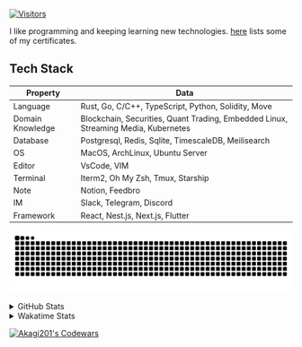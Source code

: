 <!-- markdownlint-disable MD041 MD010 MD033 -->
[![Visitors](https://api.visitorbadge.io/api/daily?path=Akagi201%2FAkagi201&label=Visitors%20Today&countColor=%2337d67a)](https://visitorbadge.io/status?path=Akagi201%2FAkagi201)

I like programming and keeping learning new technologies. [here](https://github.com/Akagi201/blockchain) lists some of my certificates.

## Tech Stack

| Property         	| Data                                                                               	|
|------------------	|------------------------------------------------------------------------------------	|
| Language         	| Rust, Go, C/C++, TypeScript, Python, Solidity, Move                                 |
| Domain Knowledge 	| Blockchain, Securities, Quant Trading, Embedded Linux, Streaming Media, Kubernetes 	|
| Database         	| Postgresql, Redis, Sqlite, TimescaleDB, Meilisearch                                 |
| OS               	| MacOS, ArchLinux, Ubuntu Server                                                     |
| Editor           	| VsCode, VIM                                                                        	|
| Terminal          | Iterm2, Oh My Zsh, Tmux, Starship                                                   |
| Note             	| Notion, Feedbro                                                                    	|
| IM               	| Slack, Telegram, Discord                                                            |
| Framework         | React, Nest.js, Next.js, Flutter                                                   	|

[![github contribution grid snake animation](https://raw.githubusercontent.com/Akagi201/Akagi201/output/github-contribution-grid-snake.svg#gh-light-mode-only)](https://github.com/Akagi201)

<details>
<summary>GitHub Stats</summary>
  <a href="https://github.com/Akagi201"><img alt="Profile Detail" src="https://raw.githubusercontent.com/Akagi201/Akagi201/master/profile-summary-card-output/dracula/0-profile-details.svg" /></a>
  <a href="https://github.com/Akagi201"><img alt="Github Stats" src="https://raw.githubusercontent.com/Akagi201/Akagi201/master/profile-summary-card-output/dracula/3-stats.svg" /></a>
  <a href="https://github.com/Akagi201"><img alt="Lang By Commits" src="https://raw.githubusercontent.com/Akagi201/Akagi201/master/profile-summary-card-output/dracula/2-most-commit-language.svg" /></a>
</details>

<details>
<summary>Wakatime Stats</summary>
<br>

<!--START_SECTION:waka-->

```txt
From: 16 October 2023 - To: 23 October 2023

Total Time: 35 hrs 27 mins

Other        27 hrs 48 mins  ███████████████████▓░░░░░   78.42 %
Rust         1 hr 47 mins    █▒░░░░░░░░░░░░░░░░░░░░░░░   05.06 %
Python       1 hr 43 mins    █▒░░░░░░░░░░░░░░░░░░░░░░░   04.86 %
Solidity     1 hr 35 mins    █░░░░░░░░░░░░░░░░░░░░░░░░   04.51 %
sh           1 hr 9 mins     ▓░░░░░░░░░░░░░░░░░░░░░░░░   03.26 %
Markdown     42 mins         ▓░░░░░░░░░░░░░░░░░░░░░░░░   02.02 %
TSQL         14 mins         ░░░░░░░░░░░░░░░░░░░░░░░░░   00.66 %
YAML         8 mins          ░░░░░░░░░░░░░░░░░░░░░░░░░   00.38 %
JavaScript   5 mins          ░░░░░░░░░░░░░░░░░░░░░░░░░   00.28 %
TOML         5 mins          ░░░░░░░░░░░░░░░░░░░░░░░░░   00.27 %
```

<!--END_SECTION:waka-->

</details>

<a href="https://www.codewars.com/users/Akagi201"><img alt="Akagi201's Codewars" src="https://www.codewars.com/users/Akagi201/badges/small"></a>
